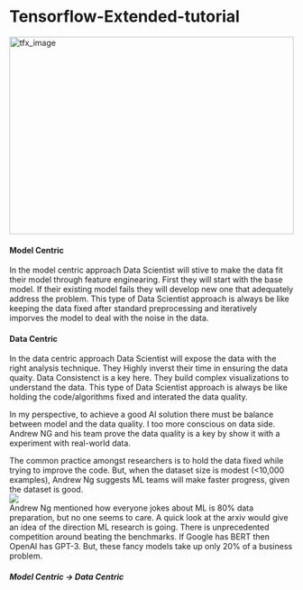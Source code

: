 # Tensorflow-Extended-tutorial
<img height="350" width='100%' src="https://www.tensorflow.org/site-assets/images/project-logos/tensorflow-extended-tfx-logo-social.png" alt='tfx_image'></img>

<h4>Model Centric</h4>
In the model centric approach Data Scientist will stive to make the data fit their model through feature enginearing. First they will start with the base model. If their existing model fails they will develop new one that adequately address the problem. 
This type of Data Scientist approach is always be like keeping the data fixed after standard preprocessing and iteratively imporves the model to deal with the noise in the data.

<h4>Data Centric</h4>
In the data centric approach Data Scientist will expose the data with the right analysis technique. They Highly inverst their time in ensuring the data quaity. Data Consistenct is a key here. They build complex visualizations to understand the data.
This type of Data Scientist approach is always be like holding the code/algorithms fixed and interated the data quality.

In  my perspective, to achieve a good AI solution there must be balance between model and the data quality. I too more conscious on data side.  Andrew NG and his team prove the data quality is a key by show it with a experiment with real-world data.

The common practice amongst researchers is to hold the data fixed while trying to improve the code. But, when the dataset size is modest (<10,000 examples), Andrew Ng suggests ML teams will make faster progress, given the dataset is good.<br>
<img src="https://lh6.googleusercontent.com/3gH3JaNzlquzWvlJaCwyl7Ecb__-06NXAYHm8aRo5hpnhYJJ3smyGUfaOuvG8ukonzjZJRq-JWpB0Wu2SqR8_T6CmGT9k-2RDv2SwJGQ57CkjDjvBgO0av1VooCoPrqyElwQib_F"></img>
<br>
Andrew Ng mentioned how everyone jokes about ML is 80% data preparation, but no one seems to care. A quick look at the arxiv would give an idea of the direction ML research is going. There is unprecedented competition around beating the benchmarks. If Google has BERT then OpenAI has GPT-3. But, these fancy models take up only 20% of a business problem.

<h5>Model Centric -> Data Centric</h5>
